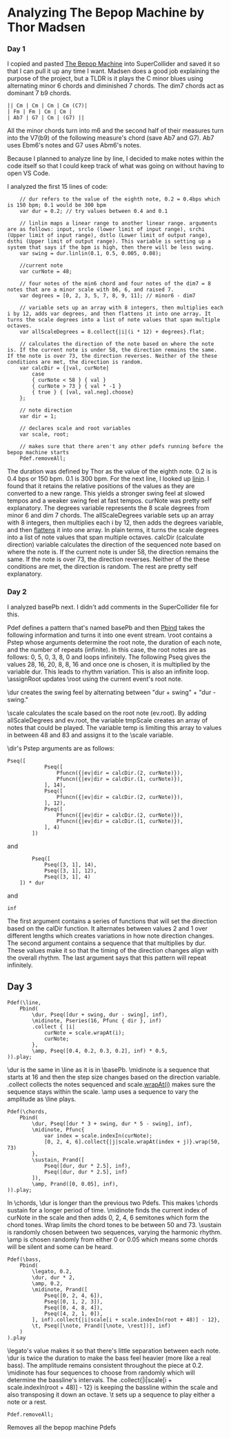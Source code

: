 # Analyzing The Bepop Machine by Thor Madsen
### Day 1
I copied and pasted [The Bepop Machine](https://scsynth.org/t/the-bebop-machine/7066) into SuperCollider and saved it so that I can pull it up any time I want. Madsen does a good job explaining the purpose of the project, but a TLDR is it plays the C minor blues using alternating minor 6 chords and diminished 7 chords. The dim7 chords act as dominant 7 b9 chords. 

    || Cm | Cm | Cm | Cm (C7)|
    | Fm | Fm | Cm | Cm |
    | Ab7 | G7 | Cm | (G7) ||

All the minor chords turn into m6 and the second half of their measures turn into the V7(b9) of the following measure's chord (save Ab7 and G7). Ab7 uses Ebm6's notes and G7 uses Abm6's notes. 

Because I planned to analyze line by line, I decided to make notes within the code itself so that I could keep track of what was going on without having to open VS Code. 

I analyzed the first 15 lines of code:

        // dur refers to the value of the eighth note, 0.2 = 0.4bps which is 150 bpm; 0.1 would be 300 bpm
        var dur = 0.2; // try values between 0.4 and 0.1

        // linlin maps a linear range to another linear range. arguments are as follows: input, srclo (lower limit of input range), srchi (Upper limit of input range), dstlo (Lower limit of output range), dsthi (Upper limit of output range). This variable is setting up a system that says if the bpm is high, then there will be less swing.
        var swing = dur.linlin(0.1, 0.5, 0.005, 0.08);

        //current note
        var curNote = 48;

        // four notes of the min6 chord and four notes of the dim7 = 8 notes that are a minor scale with b6, 6, and raised 7.
        var degrees = [0, 2, 3, 5, 7, 8, 9, 11]; // minor6 - dim7

        // variable sets up an array with 8 integers, then multiplies each i by 12, adds var degrees, and then flattens it into one array. It turns the scale degrees into a list of note values that span multiple octaves.
        var allScaleDegrees = 8.collect{|i|(i * 12) + degrees}.flat;

        // calculates the direction of the note based on where the note is. If the current note is under 58, the direction remains the same. If the note is over 73, the direction reverses. Neither of the these conditions are met, the direction is random.
        var calcDir = {|val, curNote|
            case
            { curNote < 58 } { val }
            { curNote > 73 } { val * -1 }
            { true } { [val, val.neg].choose}
        };

        // note direction
        var dir = 1;

        // declares scale and root variables
        var scale, root;

        // makes sure that there aren't any other pdefs running before the bepop machine starts
        Pdef.removeAll;

The duration was defined by Thor as the value of the eighth note. 0.2 is is 0.4 bps or 150 bpm. 0.1 is 300 bpm. For the next line, I looked up [linin](https://doc.sccode.org/Classes/LinLin.html). I found that it retains the relative positions of the values as they are converted to a new range. This yields a stronger swing feel at slowed tempos and a weaker swing feel at fast tempos. curNote was pretty self explanatory. The degrees variable represents the 8 scale degrees from minor 6 and dim 7 chords. The allScaleDegrees variable sets up an array with 8 integers, then multiplies each i by 12, then adds the degrees variable, and then [flattens](http://doc.sccode.org/Classes/SequenceableCollection.html) it into one array. In plain terms, it turns the scale degrees into a list of note values that span multiple octaves. calcDir (calculate direction) variable calculates the direction of the sequenced note based on where the note is. If the current note is under 58, the direction remains the same. If the note is over 73, the direction reverses. Neither of the these conditions are met, the direction is random. The rest are pretty self explanatory.

### Day 2
I analyzed basePb next. I didn't add comments in the SuperCollider file for this.

Pdef defines a pattern that's named basePb and then [Pbind](https://doc.sccode.org/Classes/Pbind.html) takes the following information and turns it into one event stream. \root contains a Pstep whose arguments determine the root note, the duration of each note, and the number of repeats (infinite). In this case, the root notes are as follows: 0, 5, 0, 3, 8, 0 and loops infinitely. The following Pseq gives the values 28, 16, 20, 8, 8, 16 and once one is chosen, it is multiplied by the variable dur. This leads to rhythm variation. This is also an infinite loop. \assignRoot updates \root using the current event's root note. 

\dur creates the swing feel by alternating between "dur + swing" + "dur - swing." 

\scale calculates the scale based on the root note (ev.root). By adding allScaleDegrees and ev.root, the variable tmpScale creates an array of notes that could be played. The variable temp is limiting this array to values in between 48 and 83 and assigns it to the \scale variable. 

\dir's Pstep arguments are as follows:

    Pseq([
				Pseq([
					Pfuncn({|ev|dir = calcDir.(2, curNote)}),
					Pfuncn({|ev|dir = calcDir.(1, curNote)}),
				], 14),
				Pseq([
					Pfuncn({|ev|dir = calcDir.(2, curNote)}),
				], 12),
				Pseq([
					Pfuncn({|ev|dir = calcDir.(2, curNote)}),
					Pfuncn({|ev|dir = calcDir.(1, curNote)}),
				], 4)
			])

and

			Pseq([
				Pseq([3, 1], 14),
				Pseq([3, 1], 12),
				Pseq([3, 1], 4)
		]) * dur

and

    inf

The first argument contains a series of functions that will set the direction based on the calDir function. It alternates between values 2 and 1 over different lengths which creates variations in how note direction changes. The second argument contains a sequence that that multiplies by dur. These values make it so that the timing of the direction changes align with the overall rhythm. The last argument says that this pattern will repeat infinitely. 

## Day 3

    Pdef(\line,
        Pbind(
            \dur, Pseq([dur + swing, dur - swing], inf),
            \midinote, Pseries(16, Pfunc { dir }, inf)
            .collect { |i|
                curNote = scale.wrapAt(i);
                curNote;
            },
            \amp, Pseq([0.4, 0.2, 0.3, 0.2], inf) * 0.5,
    )).play;

\dur is the same in \line as it is in \basePb. \midinote is a sequence that starts at 16 and then the step size changes based on the direction variable. .collect collects the notes sequenced and scale.[wrapAt(i)](https://doc.sccode.org/Classes/ArrayedCollection.html) makes sure the sequence stays within the scale. \amp uses a sequence to vary the amplitude as \line plays.

    Pdef(\chords,
        Pbind(
            \dur, Pseq([dur * 3 + swing, dur * 5 - swing], inf),
            \midinote, Pfunc{
                var index = scale.indexIn(curNote);
                [0, 2, 4, 6].collect{|j|scale.wrapAt(index + j)}.wrap(50, 73)
            },
            \sustain, Prand([
                Pseq([dur, dur * 2.5], inf),
                Pseq([dur, dur * 2.5], inf)
            ]),
            \amp, Prand([0, 0.05], inf),
    )).play;

In \chords, \dur is longer than the previous two Pdefs. This makes \chords sustain for a longer period of time. \midinote finds the current index of curNote in the scale and then adds 0, 2, 4, 6 semitones which form the chord tones. Wrap limits the chord tones to be between 50 and 73. \sustain is randomly chosen between two sequences, varying the harmonic rhythm. \amp is chosen randomly from either 0 or 0.05 which means some chords will be silent and some can be heard. 

    Pdef(\bass,
        Pbind(
            \legato, 0.2,
            \dur, dur * 2,
            \amp, 0.2,
            \midinote, Prand([
                Pseq([0, 2, 4, 6]),
                Pseq([0, 1, 2, 3]),
                Pseq([0, 4, 8, 4]),
                Pseq([4, 2, 1, 0]),
            ], inf).collect{|i|scale[i + scale.indexIn(root + 48)] - 12},
            \t, Pseq([\note, Prand([\note, \rest])], inf)
        )
    ).play

\legato's value makes it so that there's little separation between each note. \dur is twice the duration to make the bass feel heavier (more like a real bass). The amplitude remains consistent throughout the piece at 0.2. \midinote has four sequences to choose from randomly which will determine the bassline's intervals. The .collect{|i|scale[i + scale.indexIn(root + 48)] - 12} is keeping the bassline within the scale and also transposing it down an octave. \t sets up a sequence to play either a note or a rest.

    Pdef.removeAll;

Removes all the bepop machine Pdefs